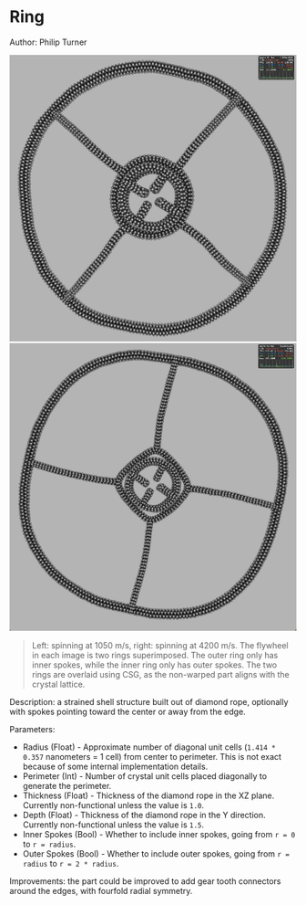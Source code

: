 # Ring

Author: Philip Turner

![Image 1](./Ring_Image1.jpg)
![Image 2](./Ring_Image2.jpg)

> Left: spinning at 1050 m/s, right: spinning at 4200 m/s. The flywheel in each image is two rings superimposed. The outer ring only has inner spokes, while the inner ring only has outer spokes. The two rings are overlaid using CSG, as the non-warped part aligns with the crystal lattice.

Description: a strained shell structure built out of diamond rope, optionally with spokes pointing toward the center or away from the edge.

Parameters:
- Radius (Float) - Approximate number of diagonal unit cells (`1.414 * 0.357` nanometers = 1 cell) from center to perimeter. This is not exact because of some internal implementation details.
- Perimeter (Int) - Number of crystal unit cells placed diagonally to generate the perimeter.
- Thickness (Float) - Thickness of the diamond rope in the XZ plane. Currently non-functional unless the value is `1.0`.
- Depth (Float) - Thickness of the diamond rope in the Y direction. Currently non-functional unless the value is `1.5`.
- Inner Spokes (Bool) - Whether to include inner spokes, going from `r = 0` to `r = radius`.
- Outer Spokes (Bool) - Whether to include outer spokes, going from `r = radius` to `r = 2 * radius`.

Improvements: the part could be improved to add gear tooth connectors around the edges, with fourfold radial symmetry.
